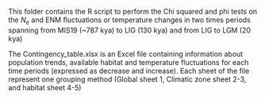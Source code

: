 This folder contains the R script to perform the Chi squared and phi tests on the *N<sub>e</sub>* and ENM fluctuations or temperature changes in two times periods \
spanning from MIS19 (~787 kya) to LIG (130 kya) and from LIG to LGM (20 kya)

The Contingency_table.xlsx is an Excel file containing information about population trends, available habitat and temperature fluctuations for each time periods (expressed as decrease and increase). Each sheet of the file represent one grouping method (Global sheet 1, Climatic zone sheet 2-3, and habitat sheet 4-5)  
